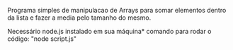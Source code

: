 Programa simples de manipulacao de Arrays para somar elementos dentro da lista e fazer a media pelo tamanho do mesmo.

Necessário node.js instalado em sua máquina*
comando para rodar o código:
"node script.js"
